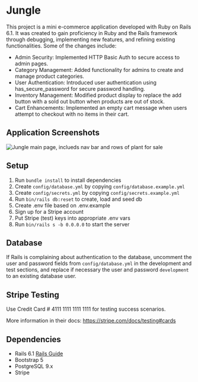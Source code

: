 # Jungle

This project is a mini e-commerce application developed with Ruby on Rails 6.1. It was created to gain proficiency in Ruby and the Rails framework through debugging, implementing new features, and refining existing functionalities. Some of the changes include:
  - Admin Security: Implemented HTTP Basic Auth to secure access to admin pages.
  - Category Management: Added functionality for admins to create and manage product categories.
  - User Authentication: Introduced user authentication using has_secure_password for secure password handling.
  - Inventory Management: Modified product display to replace the add button with a sold out button when products are out of stock.
  - Cart Enhancements: Implemented an empty cart message when users attempt to checkout with no items in their cart.

## Application Screenshots 
![Jungle main page, inclueds nav bar and rows of plant for sale](url_to_image)


## Setup

1. Run `bundle install` to install dependencies
2. Create `config/database.yml` by copying `config/database.example.yml`
3. Create `config/secrets.yml` by copying `config/secrets.example.yml`
4. Run `bin/rails db:reset` to create, load and seed db
5. Create .env file based on .env.example
6. Sign up for a Stripe account
7. Put Stripe (test) keys into appropriate .env vars
8. Run `bin/rails s -b 0.0.0.0` to start the server

## Database

If Rails is complaining about authentication to the database, uncomment the user and password fields from `config/database.yml` in the development and test sections, and replace if necessary the user and password `development` to an existing database user.

## Stripe Testing

Use Credit Card # 4111 1111 1111 1111 for testing success scenarios.

More information in their docs: <https://stripe.com/docs/testing#cards>

## Dependencies

- Rails 6.1 [Rails Guide](http://guides.rubyonrails.org/v6.1/)
- Bootstrap 5
- PostgreSQL 9.x
- Stripe
